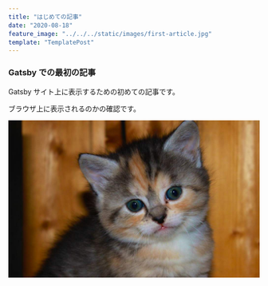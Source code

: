 ```yaml
---
title: "はじめての記事"
date: "2020-08-18"
feature_image: "../../../static/images/first-article.jpg"
template: "TemplatePost"
---
```


### Gatsby での最初の記事

Gatsby サイト上に表示するための初めての記事です。

ブラウザ上に表示されるのかの確認です。

![テスト画像](../../../static/images/test.jpg)